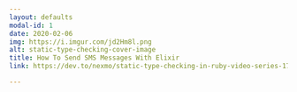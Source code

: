 ```yaml
---
layout: defaults
modal-id: 1
date: 2020-02-06
img: https://i.imgur.com/jd2Hm8l.png 
alt: static-type-checking-cover-image
title: How To Send SMS Messages With Elixir
link: https://dev.to/nexmo/static-type-checking-in-ruby-video-series-17e2

---
```

